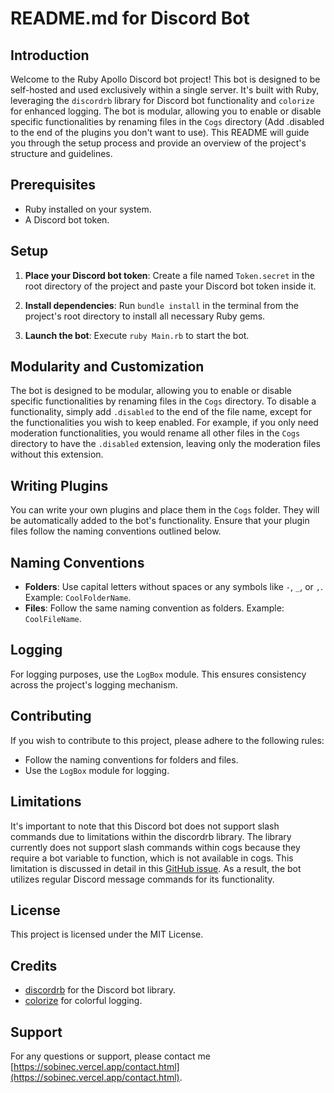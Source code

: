 # README.md for Discord Bot

## Introduction

Welcome to the Ruby Apollo Discord bot project! This bot is designed to be self-hosted and used exclusively within a single server. It's built with Ruby, leveraging the `discordrb` library for Discord bot functionality and `colorize` for enhanced logging. The bot is modular, allowing you to enable or disable specific functionalities by renaming files in the `Cogs` directory (Add .disabled to the end of the plugins you don't want to use). This README will guide you through the setup process and provide an overview of the project's structure and guidelines.

## Prerequisites

- Ruby installed on your system.
- A Discord bot token.

## Setup

1. **Place your Discord bot token**: Create a file named `Token.secret` in the root directory of the project and paste your Discord bot token inside it.

2. **Install dependencies**: Run `bundle install` in the terminal from the project's root directory to install all necessary Ruby gems.

3. **Launch the bot**: Execute `ruby Main.rb` to start the bot.

## Modularity and Customization

The bot is designed to be modular, allowing you to enable or disable specific functionalities by renaming files in the `Cogs` directory. To disable a functionality, simply add `.disabled` to the end of the file name, except for the functionalities you wish to keep enabled. For example, if you only need moderation functionalities, you would rename all other files in the `Cogs` directory to have the `.disabled` extension, leaving only the moderation files without this extension.

## Writing Plugins

You can write your own plugins and place them in the `Cogs` folder. They will be automatically added to the bot's functionality. Ensure that your plugin files follow the naming conventions outlined below.

## Naming Conventions

- **Folders**: Use capital letters without spaces or any symbols like `-`, `_`, or `,`. Example: `CoolFolderName`.
- **Files**: Follow the same naming convention as folders. Example: `CoolFileName`.

## Logging

For logging purposes, use the `LogBox` module. This ensures consistency across the project's logging mechanism.

## Contributing

If you wish to contribute to this project, please adhere to the following rules:

- Follow the naming conventions for folders and files.
- Use the `LogBox` module for logging.

## Limitations

It's important to note that this Discord bot does not support slash commands due to limitations within the discordrb library. The library currently does not support slash commands within cogs because they require a bot variable to function, which is not available in cogs. This limitation is discussed in detail in this [GitHub issue](https://github.com/shardlab/discordrb/issues/236). As a result, the bot utilizes regular Discord message commands for its functionality.

## License

This project is licensed under the MIT License.

## Credits

- [discordrb](https://github.com/discordrb/discordrb) for the Discord bot library.
- [colorize](https://github.com/fazibear/colorize) for colorful logging.

## Support

For any questions or support, please contact me [https://sobinec.vercel.app/contact.html](https://sobinec.vercel.app/contact.html).
